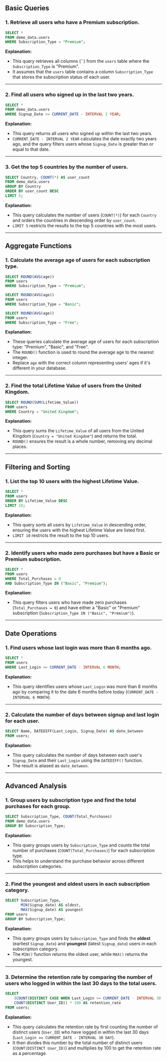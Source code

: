 ## **Basic Queries**

### **1. Retrieve all users who have a Premium subscription.**

```sql
SELECT *
FROM demo_data.users
WHERE Subscription_Type = "Premium";

```

**Explanation:**

- This query retrieves all columns (``) from the `users` table where the `Subscription_Type` is "Premium".
- It assumes that the `users` table contains a column `Subscription_Type` that stores the subscription status of each user.

---

### **2. Find all users who signed up in the last two years.**

```sql
SELECT *
FROM demo_data.users
WHERE Signup_Date >= CURRENT_DATE - INTERVAL 2 YEAR;
```

**Explanation:**

- This query returns all users who signed up within the last two years.
- `CURRENT_DATE - INTERVAL 2 YEAR` calculates the date exactly two years ago, and the query filters users whose `Signup_Date` is greater than or equal to that date.

---

### **3. Get the top 5 countries by the number of users.**

```sql
SELECT Country, COUNT(*) AS user_count
FROM demo_data.users
GROUP BY Country
ORDER BY user_count DESC
LIMIT 5;

```

**Explanation:**

- This query calculates the number of users (`COUNT(*)`) for each `Country` and orders the countries in descending order by `user_count`.
- `LIMIT 5` restricts the results to the top 5 countries with the most users.

---

## **Aggregate Functions**

### **1. Calculate the average age of users for each subscription type.**

```sql
SELECT ROUND(AVG(age))
FROM users
WHERE Subscription_Type = "Premium";

```

```sql
SELECT ROUND(AVG(age))
FROM users
WHERE Subscription_Type = "Basic";

```

```sql
SELECT ROUND(AVG(age))
FROM users
WHERE Subscription_Type = "Free";

```

**Explanation:**

- These queries calculate the average age of users for each subscription type: "Premium", "Basic", and "Free".
- The `ROUND()` function is used to round the average age to the nearest integer.
- Replace `age` with the correct column representing users' ages if it's different in your database.

---

### **2. Find the total Lifetime Value of users from the United Kingdom.**

```sql
SELECT ROUND(SUM(Lifetime_Value))
FROM users
WHERE Country = "United Kingdom";

```

**Explanation:**

- This query sums the `Lifetime_Value` of all users from the United Kingdom (`Country = "United Kingdom"`) and returns the total.
- `ROUND()` ensures the result is a whole number, removing any decimal places.

---

## **Filtering and Sorting**

### **1. List the top 10 users with the highest Lifetime Value.**

```sql
SELECT *
FROM users
ORDER BY Lifetime_Value DESC
LIMIT 10;

```

**Explanation:**

- This query sorts all users by `Lifetime_Value` in descending order, ensuring the users with the highest Lifetime Value are listed first.
- `LIMIT 10` restricts the result to the top 10 users.

---

### **2. Identify users who made zero purchases but have a Basic or Premium subscription.**

```sql
SELECT *
FROM users
WHERE Total_Purchases = 0
AND Subscription_Type IN ("Basic", "Premium");

```

**Explanation:**

- This query filters users who have made zero purchases (`Total_Purchases = 0`) and have either a "Basic" or "Premium" subscription (`Subscription_Type IN ("Basic", "Premium")`).

---

## **Date Operations**

### **1. Find users whose last login was more than 6 months ago.**

```sql
SELECT *
FROM users
WHERE Last_Login <= CURRENT_DATE - INTERVAL 6 MONTH;

```

**Explanation:**

- This query identifies users whose `Last_Login` was more than 6 months ago by comparing it to the date 6 months before today (`CURRENT_DATE - INTERVAL 6 MONTH`).

---

### **2. Calculate the number of days between signup and last login for each user.**

```sql
SELECT Name, DATEDIFF(Last_Login, Signup_Date) AS date_between
FROM users;

```

**Explanation:**

- This query calculates the number of days between each user's `Signup_Date` and their `Last_Login` using the `DATEDIFF()` function.
- The result is aliased as `date_between`.

---

## **Advanced Analysis**

### **1. Group users by subscription type and find the total purchases for each group.**

```sql
SELECT Subscription_Type, COUNT(Total_Purchases)
FROM demo_data.users
GROUP BY Subscription_Type;

```

**Explanation:**

- This query groups users by `Subscription_Type` and counts the total number of purchases (`COUNT(Total_Purchases)`) for each subscription type.
- This helps to understand the purchase behavior across different subscription categories.

---

### **2. Find the youngest and oldest users in each subscription category.**

```sql
SELECT Subscription_Type,
       MIN(Signup_date) AS oldest,
       MAX(Signup_date) AS youngest
FROM users
GROUP BY Subscription_Type;

```

**Explanation:**

- This query groups users by `Subscription_Type` and finds the **oldest** (earliest `Signup_date`) and **youngest** (latest `Signup_date`) users in each subscription category.
- The `MIN()` function returns the oldest user, while `MAX()` returns the youngest.

---

### **3. Determine the retention rate by comparing the number of users who logged in within the last 30 days to the total users.**

```sql
SELECT
    (COUNT(DISTINCT CASE WHEN Last_Login >= CURRENT_DATE - INTERVAL 30 DAY THEN User_ID END) /
    COUNT(DISTINCT User_ID)) * 100 AS retention_rate
FROM users;

```

**Explanation:**

- This query calculates the retention rate by first counting the number of distinct users (`User_ID`) who have logged in within the last 30 days (`Last_Login >= CURRENT_DATE - INTERVAL 30 DAY`).
- It then divides this number by the total number of distinct users (`COUNT(DISTINCT User_ID)`) and multiplies by 100 to get the retention rate as a percentage.